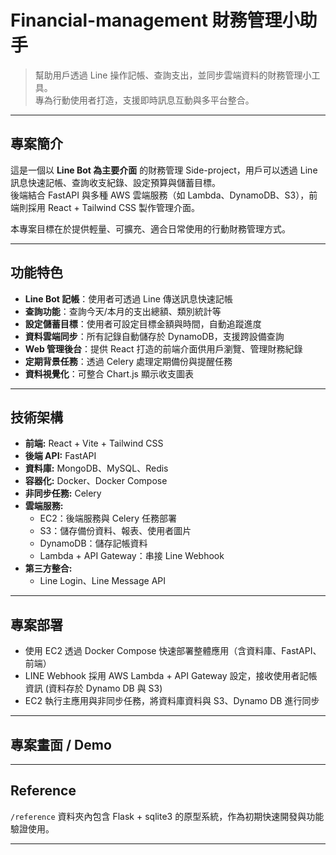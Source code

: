 # Financial-management 財務管理小助手

> 幫助用戶透過 Line 操作記帳、查詢支出，並同步雲端資料的財務管理小工具。  
> 專為行動使用者打造，支援即時訊息互動與多平台整合。

---

## 專案簡介

這是一個以 **Line Bot 為主要介面** 的財務管理 Side-project，用戶可以透過 Line 訊息快速記帳、查詢收支紀錄、設定預算與儲蓄目標。  
後端結合 FastAPI 與多種 AWS 雲端服務（如 Lambda、DynamoDB、S3），前端則採用 React + Tailwind CSS 製作管理介面。

本專案目標在於提供輕量、可擴充、適合日常使用的行動財務管理方式。

---

## 功能特色

- **Line Bot 記帳**：使用者可透過 Line 傳送訊息快速記帳
- **查詢功能**：查詢今天/本月的支出總額、類別統計等
- **設定儲蓄目標**：使用者可設定目標金額與時間，自動追蹤進度
- **資料雲端同步**：所有記錄自動儲存於 DynamoDB，支援跨設備查詢
- **Web 管理後台**：提供 React 打造的前端介面供用戶瀏覽、管理財務紀錄
- **定期背景任務**：透過 Celery 處理定期備份與提醒任務
- **資料視覺化**：可整合 Chart.js 顯示收支圖表

---

## 技術架構

- **前端:** React + Vite + Tailwind CSS
- **後端 API:** FastAPI
- **資料庫:** MongoDB、MySQL、Redis
- **容器化:** Docker、Docker Compose
- **非同步任務:** Celery
- **雲端服務:**
  - EC2：後端服務與 Celery 任務部署
  - S3：儲存備份資料、報表、使用者圖片
  - DynamoDB：儲存記帳資料
  - Lambda + API Gateway：串接 Line Webhook
- **第三方整合:**
  - Line Login、Line Message API

---

## 專案部署

- 使用 EC2 透過 Docker Compose 快速部署整體應用（含資料庫、FastAPI、前端）
- LINE Webhook 採用 AWS Lambda + API Gateway 設定，接收使用者記帳資訊 (資料存於 Dynamo DB 與 S3)
- EC2 執行主應用與非同步任務，將資料庫資料與 S3、Dynamo DB 進行同步

---

## 專案畫面 / Demo

<!-- - Line 記帳畫面（待補）
- 前端報表截圖（待補）
- Demo Link：[https://your-demo-link](https://your-demo-link)（可選） -->

---

## Reference

`/reference` 資料夾內包含 Flask + sqlite3 的原型系統，作為初期快速開發與功能驗證使用。

---
